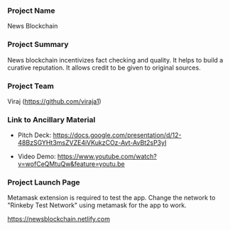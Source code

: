 ### Project Name
News Blockchain

### Project Summary
News blockchain incentivizes fact checking and quality. It helps to build a curative reputation. It allows credit to be given to original sources.

### Project Team
Viraj (https://github.com/viraja1)

### Link to Ancillary Material
* Pitch Deck: https://docs.google.com/presentation/d/12-48BzSGYHt3msZVZE4iVKukzCOz-Avt-AvBt2sP3yI

* Video Demo: https://www.youtube.com/watch?v=wofCeQMtuQw&feature=youtu.be

### Project Launch Page
Metamask extension is required to test the app. 
Change the network to "Rinkeby Test Network" using metamask for the app to work.

https://newsblockchain.netlify.com
